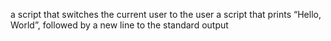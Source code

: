   a script that switches the current user to the user
a script that prints “Hello, World”, followed by a new line to the standard output
